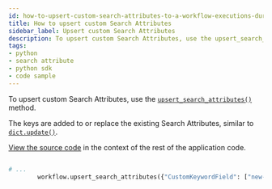 ```yaml
---
id: how-to-upsert-custom-search-attributes-to-a-workflow-executions-during-execution-in-python
title: How to upsert custom Search Attributes
sidebar_label: Upsert custom Search Attributes
description: To upsert custom Search Attributes, use the upsert_search_attributes() method.
tags:
- python
- search attribute
- python sdk
- code sample
---
```


<!-- DO NOT EDIT THIS FILE DIRECTLY.
THIS FILE IS GENERATED from https://github.com/temporalio/documentation/blob/main/sample-apps/python/your_visibility/workflow_dacx.py. -->

To upsert custom Search Attributes, use the [`upsert_search_attributes()`](https://python.temporal.io/temporalio.workflow.html#upsert_search_attributes) method.

The keys are added to or replace the existing Search Attributes, similar to [`dict.update()`](https://docs.python.org/3/library/stdtypes.html#dict.update).

<div class="copycode-notice-container"><a href="https://github.com/temporalio/documentation/blob/main/sample-apps/python/your_visibility/workflow_dacx.py">View the source code</a> in the context of the rest of the application code.</div>

```python

# ...
        workflow.upsert_search_attributes({"CustomKeywordField": ["new-value"]})
```

